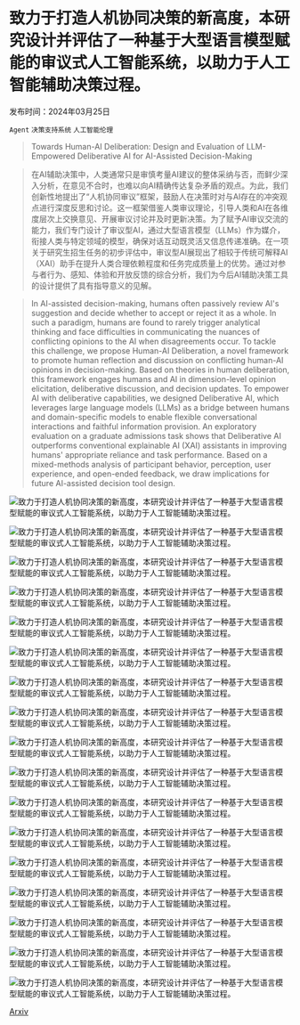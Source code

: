 # 致力于打造人机协同决策的新高度，本研究设计并评估了一种基于大型语言模型赋能的审议式人工智能系统，以助力于人工智能辅助决策过程。

发布时间：2024年03月25日

`Agent` `决策支持系统` `人工智能伦理`

> Towards Human-AI Deliberation: Design and Evaluation of LLM-Empowered Deliberative AI for AI-Assisted Decision-Making

> 在AI辅助决策中，人类通常只是审慎考量AI建议的整体采纳与否，而鲜少深入分析，在意见不合时，也难以向AI精确传达复杂矛盾的观点。为此，我们创新性地提出了“人机协同审议”框架，鼓励人在决策时对与AI存在的冲突观点进行深度反思和讨论。这一框架借鉴人类审议理论，引导人类和AI在各维度层次上交换意见、开展审议讨论并及时更新决策。为了赋予AI审议交流的能力，我们专门设计了审议型AI，通过大型语言模型（LLMs）作为媒介，衔接人类与特定领域的模型，确保对话互动既灵活又信息传递准确。在一项关于研究生招生任务的初步评估中，审议型AI展现出了相较于传统可解释AI（XAI）助手在提升人类合理依赖程度和任务完成质量上的优势。通过对参与者行为、感知、体验和开放反馈的综合分析，我们为今后AI辅助决策工具的设计提供了具有指导意义的见解。

> In AI-assisted decision-making, humans often passively review AI's suggestion and decide whether to accept or reject it as a whole. In such a paradigm, humans are found to rarely trigger analytical thinking and face difficulties in communicating the nuances of conflicting opinions to the AI when disagreements occur. To tackle this challenge, we propose Human-AI Deliberation, a novel framework to promote human reflection and discussion on conflicting human-AI opinions in decision-making. Based on theories in human deliberation, this framework engages humans and AI in dimension-level opinion elicitation, deliberative discussion, and decision updates. To empower AI with deliberative capabilities, we designed Deliberative AI, which leverages large language models (LLMs) as a bridge between humans and domain-specific models to enable flexible conversational interactions and faithful information provision. An exploratory evaluation on a graduate admissions task shows that Deliberative AI outperforms conventional explainable AI (XAI) assistants in improving humans' appropriate reliance and task performance. Based on a mixed-methods analysis of participant behavior, perception, user experience, and open-ended feedback, we draw implications for future AI-assisted decision tool design.

![致力于打造人机协同决策的新高度，本研究设计并评估了一种基于大型语言模型赋能的审议式人工智能系统，以助力于人工智能辅助决策过程。](../../../paper_images/2403.16812/x1.png)

![致力于打造人机协同决策的新高度，本研究设计并评估了一种基于大型语言模型赋能的审议式人工智能系统，以助力于人工智能辅助决策过程。](../../../paper_images/2403.16812/x2.png)

![致力于打造人机协同决策的新高度，本研究设计并评估了一种基于大型语言模型赋能的审议式人工智能系统，以助力于人工智能辅助决策过程。](../../../paper_images/2403.16812/x3.png)

![致力于打造人机协同决策的新高度，本研究设计并评估了一种基于大型语言模型赋能的审议式人工智能系统，以助力于人工智能辅助决策过程。](../../../paper_images/2403.16812/x4.png)

![致力于打造人机协同决策的新高度，本研究设计并评估了一种基于大型语言模型赋能的审议式人工智能系统，以助力于人工智能辅助决策过程。](../../../paper_images/2403.16812/x5.png)

![致力于打造人机协同决策的新高度，本研究设计并评估了一种基于大型语言模型赋能的审议式人工智能系统，以助力于人工智能辅助决策过程。](../../../paper_images/2403.16812/x6.png)

![致力于打造人机协同决策的新高度，本研究设计并评估了一种基于大型语言模型赋能的审议式人工智能系统，以助力于人工智能辅助决策过程。](../../../paper_images/2403.16812/x7.png)

![致力于打造人机协同决策的新高度，本研究设计并评估了一种基于大型语言模型赋能的审议式人工智能系统，以助力于人工智能辅助决策过程。](../../../paper_images/2403.16812/x8.png)

![致力于打造人机协同决策的新高度，本研究设计并评估了一种基于大型语言模型赋能的审议式人工智能系统，以助力于人工智能辅助决策过程。](../../../paper_images/2403.16812/x9.png)

![致力于打造人机协同决策的新高度，本研究设计并评估了一种基于大型语言模型赋能的审议式人工智能系统，以助力于人工智能辅助决策过程。](../../../paper_images/2403.16812/x10.png)

![致力于打造人机协同决策的新高度，本研究设计并评估了一种基于大型语言模型赋能的审议式人工智能系统，以助力于人工智能辅助决策过程。](../../../paper_images/2403.16812/x11.png)

![致力于打造人机协同决策的新高度，本研究设计并评估了一种基于大型语言模型赋能的审议式人工智能系统，以助力于人工智能辅助决策过程。](../../../paper_images/2403.16812/x12.png)

![致力于打造人机协同决策的新高度，本研究设计并评估了一种基于大型语言模型赋能的审议式人工智能系统，以助力于人工智能辅助决策过程。](../../../paper_images/2403.16812/x13.png)

![致力于打造人机协同决策的新高度，本研究设计并评估了一种基于大型语言模型赋能的审议式人工智能系统，以助力于人工智能辅助决策过程。](../../../paper_images/2403.16812/x14.png)

![致力于打造人机协同决策的新高度，本研究设计并评估了一种基于大型语言模型赋能的审议式人工智能系统，以助力于人工智能辅助决策过程。](../../../paper_images/2403.16812/x15.png)

![致力于打造人机协同决策的新高度，本研究设计并评估了一种基于大型语言模型赋能的审议式人工智能系统，以助力于人工智能辅助决策过程。](../../../paper_images/2403.16812/x16.png)

![致力于打造人机协同决策的新高度，本研究设计并评估了一种基于大型语言模型赋能的审议式人工智能系统，以助力于人工智能辅助决策过程。](../../../paper_images/2403.16812/x17.png)

[Arxiv](https://arxiv.org/abs/2403.16812)